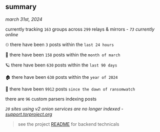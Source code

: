 
## summary
_march 31st, 2024_

currently tracking `163` groups across `299` relays & mirrors - _`73` currently online_

⏲ there have been `3` posts within the `last 24 hours`

🦈 there have been `158` posts within the `month of march`

🪐 there have been `630` posts within the `last 90 days`

🏚 there have been `630` posts within the `year of 2024`

🦕 there have been `9912` posts `since the dawn of ransomwatch`

there are `96` custom parsers indexing posts

_`20` sites using v2 onion services are no longer indexed - [support.torproject.org](https://support.torproject.org/onionservices/v2-deprecation/)_

> see the project [README](https://github.com/joshhighet/ransomwatch#ransomwatch--) for backend technicals
